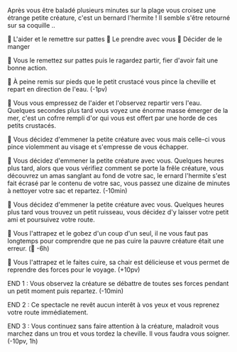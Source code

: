 Après vous être baladé plusieurs minutes sur la plage vous croisez une étrange petite créature, c'est un bernard l'hermite ! Il semble s'être retourné sur sa coquille ..

🤝 L'aider et le remettre sur pattes
💞 Le prendre avec vous
🍖 Décider de le manger

🤝 Vous le remettez sur pattes puis le ragardez partir, fier d'avoir fait une bonne action.

🤝 À peine remis sur pieds que le petit crustacé vous pince la cheville et repart en direction de l'eau. (-1pv)

🤝 Vous vous empressez de l'aider et l'observez repartir vers l'eau. Quelques secondes plus tard vous voyez une énorme masse émerger de la mer, c'est un cofrre rempli d'or qui vous est offert par une horde de ces petits crustacés.


💞 Vous décidez d'emmener la petite créature avec vous mais celle-ci vous pince violemment au visage et s'empresse de vous échapper.

💞 Vous décidez d'emmener la petite créature avec vous. Quelques heures plus tard, alors que vous vérifiez comment se porte la frêle créature, vous découvrez un amas sanglant au fond de votre sac, le ernard l'hermite s'est fait écrasé par le contenu de votre sac, vous passez une dizaine de minutes à nettoyer votre sac et repartez. (-10min)

💞 Vous décidez d'emmener la petite créature avec vous. Quelques heures plus tard vous trouvez un petit ruisseau, vous décidez d'y laisser votre petit ami et poursuivez votre route.


🍖 Vous l'attrapez et le gobez d'un coup d'un seul, il ne vous faut pas longtemps pour comprendre que ne pas cuire la pauvre créature était une erreur. (🤢 -6h)

🍖 Vous l'attrapez et le faites cuire, sa chair est délicieuse et vous permet de reprendre des forces pour le voyage. (+10pv)


END 1 : Vous observez la créature se débattre de toutes ses forces pendant un petit moment puis repartez. (-10min)

END 2 : Ce spectacle ne revêt aucun interêt à vos yeux et vous reprenez votre route immédiatement.

END 3 : Vous continuez sans faire attention à la créature, maladroit vous marchez dans un trou et vous tordez la cheville. Il vous faudra vous soigner. (-10pv, 1h)
